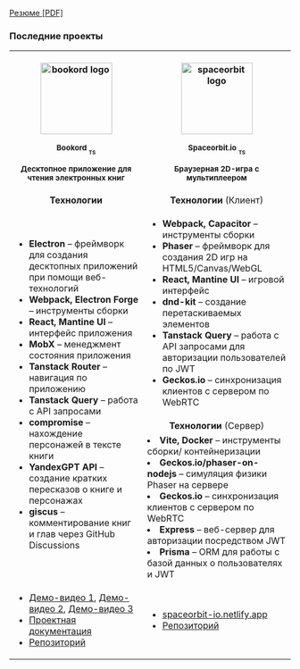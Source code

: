 [Резюме \[PDF\]](https://raw.githubusercontent.com/LiprikON2/LiprikON2/master/%D0%A0%D0%B5%D0%B9%D0%BD%D0%B3%D0%B5%D0%B2%D0%B5%D1%80%D1%86%20%D0%92%D0%B0%D0%B4%D0%B8%D0%BC%20%D0%90%D0%BB%D0%B5%D0%BA%D1%81%D0%B5%D0%B5%D0%B2%D0%B8%D1%87%20-%20%D0%A0%D0%B5%D0%B7%D1%8E%D0%BC%D0%B5.pdf)


### Последние проекты


<table>
<tr>
<th align="center">
<img width="441" height="1">
<p>


<p align="middle">
<a href="https://github.com/LiprikON2/Bookord">
<img width="128" src="https://i.imgur.com/iS7vpph.png" alt="bookord logo"/>
</a>
</p>
<small>
Bookord <sub><sub>TS</sub></sub>
</small>

<sub>Десктопное приложение для чтения электронных книг</sub>

</p>
</th>
<th align="center">
<img width="441" height="1">
<p> 

<p align="middle">
<a href="https://github.com/LiprikON2/Spaceorbit.io">
<img width="128" src="https://i.imgur.com/yEsh1uI.png" alt="spaceorbit logo"/>
</a>
</p>
<small>
Spaceorbit.io <sub><sub>TS</sub></sub>
</small>

<sub>Браузерная 2D-игра с
мультиплеером</sub>


</p>
</th>
</tr>

<tr>
<td align="center">
<strong>Технологии</strong>
</td>
<td align="center">
<strong>Технологии</strong> (Клиент)
</td>
</tr>

<tr>
<td rowspan="3">

<ul>
<li><strong>Electron</strong> – фреймворк для создания
десктопных приложений при помощи
веб-технологий</li>
<li><strong>Webpack, Electron Forge</strong> –
инструменты сборки</li>
<li><strong>React, Mantine UI</strong> – интерфейс
приложения</li>
<li><strong>MobX</strong> – менеджмент состояния
приложения</li>
<li><strong>Tanstack Router</strong> – навигация по
приложению</li>
<li><strong>Tanstack Query</strong> – работа с API
запросами</li>
<li><strong>compromise</strong> – нахождение
персонажей в тексте книги</li>
<li><strong>YandexGPT API</strong> – создание кратких
пересказов о книге и персонажах</li>
<li><strong>giscus</strong> – комментирование книг и глав
через GitHub Discussions</li>
</ul>
  
</td>
<td>

<ul>
<li><strong>Webpack, Capacitor</strong> – инструменты
сборки</li>
<li><strong>Phaser</strong> – фреймворк для создания 2D
игр на HTML5/Canvas/WebGL</li>
<li><strong>React, Mantine UI</strong> – игровой интерфейс</li>
<li><strong>dnd-kit</strong> – создание перетаскиваемых
элементов</li>
<li><strong>Tanstack Query</strong> – работа с API запросами для авторизации пользователей по JWT</li>
<li><strong>Geckos.io</strong> – синхронизация клиентов с
сервером по WebRTC</li>
</ul>
  
</td>
</tr>

<tr>

<td align="center">
<strong>Технологии</strong> (Сервер)
</td>
</tr>


<td>
  
<li><strong>Vite, Docker</strong> – инструменты сборки/
контейнеризации</li>
<li><strong>Geckos.io/phaser-on-nodejs</strong> –
симуляция физики Phaser на сервере</li>
<li><strong>Geckos.io</strong> – синхронизация клиентов с
сервером по WebRTC</li>

<li><strong>Express</strong> – веб-сервер для
авторизации посредством JWT</li>
<li><strong>Prisma</strong> – ORM для работы с базой
данных о пользователях и JWT</li>

</ul>

</td>

<tr>
<td>
<ul>
<li><a href="https://www.youtube.com/watch?v=lXqP77dod8o">Демо-видео 1</a>, <a href="https://www.youtube.com/watch?v=95-NBEa5OIw">Демо-видео 2</a>, <a href="https://www.youtube.com/watch?v=i9kWWFO5MVY">Демо-видео 3</a></li>
<li><a href="https://bookord-docs.netlify.app/">Проектная документация</a></li>
<li><a href="https://github.com/LiprikON2/Bookord">Репозиторий</a></li>
</ul>
</td>

<td>
<ul>
<li><a href="https://spaceorbit-io.netlify.app/">spaceorbit-io.netlify.app</a></li>
<li><a href="https://github.com/LiprikON2/spaceorbit.io">Репозиторий</a></li>
</ul>
</td>
</tr>


</table>
